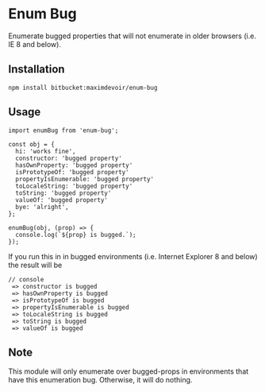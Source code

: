 # Enum Bug
Enumerate bugged properties that will not enumerate in older browsers (i.e. IE 8 and below).

## Installation
```
npm install bitbucket:maximdevoir/enum-bug
```

## Usage

```
import enumBug from 'enum-bug';

const obj = {
  hi: 'works fine',
  constructor: 'bugged property'
  hasOwnProperty: 'bugged property'
  isPrototypeOf: 'bugged property'
  propertyIsEnumerable: 'bugged property'
  toLocaleString: 'bugged property'
  toString: 'bugged property'
  valueOf: 'bugged property'
  bye: 'alright',
};

enumBug(obj, (prop) => {
  console.log(`${prop} is bugged.`);
});
```

If you run this in in bugged environments (i.e. Internet Explorer 8 and below) the result will be
```
// console
 => constructor is bugged
 => hasOwnProperty is bugged
 => isPrototypeOf is bugged
 => propertyIsEnumerable is bugged
 => toLocaleString is bugged
 => toString is bugged
 => valueOf is bugged
```

## Note

This module will only enumerate over bugged-props in environments that have this enumeration bug. Otherwise, it will do nothing.
